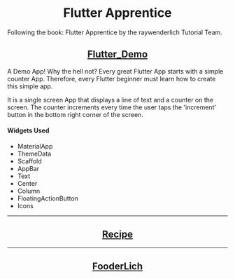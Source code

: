 <h1 align="center">Flutter Apprentice</h1>

Following the book: Flutter Apprentice by the raywenderlich Tutorial Team.

<h2 align="center"><a href="https://github.com/GM-Samuelstein/Flutter_Apprentice/tree/main/flutter_demo">Flutter_Demo</a></h2>
<p>A Demo App! Why the hell not? Every great Flutter App starts with a simple counter App. Therefore, every Flutter beginner must learn how to create this simple app. 
</p>

<p>It is a single screen App that displays a line of text and a counter on the screen.
The counter increments every time the user taps the 'increment' button in the bottom
right corner of the screen.</p>

<h4>Widgets Used</h4>
<ul>
<li>MaterialApp</li>
<li>ThemeData</li>
<li>Scaffold</li>
<li>AppBar</li>
<li>Text</li>
<li>Center</li>
<li>Column</li>
<li>FloatingActionButton</li>
<li>Icons</li>
</ul>

<hr />
<h2 align="center"><a href="">Recipe</a></h2>

<hr />
<h2 align="center"><a href="">FooderLich</a></h2>
